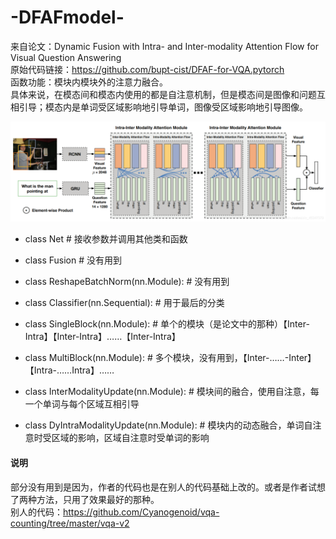 # -DFAFmodel-
来自论文：Dynamic Fusion with Intra- and Inter-modality Attention Flow for Visual Question Answering</br>
原始代码链接：https://github.com/bupt-cist/DFAF-for-VQA.pytorch</br>
函数功能：模块内模块外的注意力融合。 </br>
具体来说，在模态间和模态内使用的都是自注意机制，但是模态间是图像和问题互相引导；模态内是单词受区域影响地引导单词，图像受区域影响地引导图像。</br>

<img src="DFAF流程图.png">  

- class Net                          # 接收参数并调用其他类和函数

- class Fusion                       # 没有用到
- class ReshapeBatchNorm(nn.Module): # 没有用到

- class Classifier(nn.Sequential):   # 用于最后的分类
- class SingleBlock(nn.Module):      # 单个的模块（是论文中的那种）【Inter-Intra】【Inter-Intra】……【Inter-Intra】

- class MultiBlock(nn.Module):       # 多个模块，没有用到，【Inter-……-Inter】 【Intra-……Intra】……

- class InterModalityUpdate(nn.Module):    # 模块间的融合，使用自注意，每一个单词与每个区域互相引导
- class DyIntraModalityUpdate(nn.Module):  # 模块内的动态融合，单词自注意时受区域的影响，区域自注意时受单词的影响

#### 说明
部分没有用到是因为，作者的代码也是在别人的代码基础上改的。或者是作者试想了两种方法，只用了效果最好的那种。</br>
别人的代码：https://github.com/Cyanogenoid/vqa-counting/tree/master/vqa-v2


